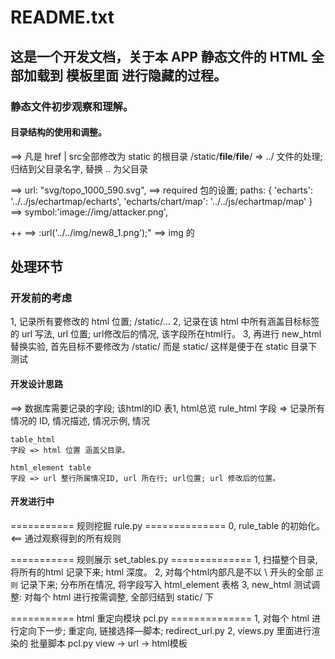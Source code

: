 # README.txt

## 这是一个开发文档，关于本 APP 静态文件的 HTML 全部加载到 模板里面 进行隐藏的过程。

### 静态文件初步观察和理解。

#### 目录结构的使用和调整。

==> 凡是 href | src全部修改为 static 的根目录 /static/__file__/__file__/
    => ../ 文件的处理; 归结到父目录名字, 替换 .. 为父目录

==>  url: "svg/topo_1000_590.svg",
==> required 包的设置; 
            paths: {
                'echarts': '../../js/echartmap/echarts',
                'echarts/chart/map': '../../js/echartmap/map'
            }
==> symbol:'image://img/attacker.png',

++
==> :url('../../img/new8_1.png');"
==> img 的 

## 处理环节

### 开发前的考虑

1, 记录所有要修改的 html 位置; /static/...
2, 记录在该 html 中所有涵盖目标标签的 url 写法, url 位置; url修改后的情况, 该字段所在html行。
3, 再进行 new_html 替换实验, 首先目标不要修改为 /static/ 而是 static/ 这样是便于在 static 目录下测试


#### 开发设计思路
==> 数据库需要记录的字段; 该html的ID 表1, html总览
    rule_html 
    字段 => 记录所有情况的 ID, 情况描述, 情况示例, 情况

    table_html 
    字段 => html 位置 涵盖父目录。

    html_element table
    字段 => url 整行所属情况ID, url 所在行; url位置; url 修改后的位置。

#### 开发进行中

=========== 规则挖掘 rule.py ==============
    0, rule_table 的初始化。 <== 通过观察得到的所有规则

=========== 规则展示 set_tables.py ==============
    1, 扫描整个目录, 将所有的html 记录下来; html 深度。
    2, 对每个html内部凡是不以 \ 开头的全部 `正则` 记录下来; 分布所在情况, 将字段写入 html_element 表格
    3, new_html 测试调整: 对每个 html 进行按需调整, 全部归结到 static/ 下

=========== html 重定向模块 pcl.py ==============
    1, 对每个 html 进行定向下一步; 重定向, 链接选择—脚本; redirect_url.py
    2, views.py 里面进行渲染的 批量脚本 pcl.py  view -> url -> html模板


    
